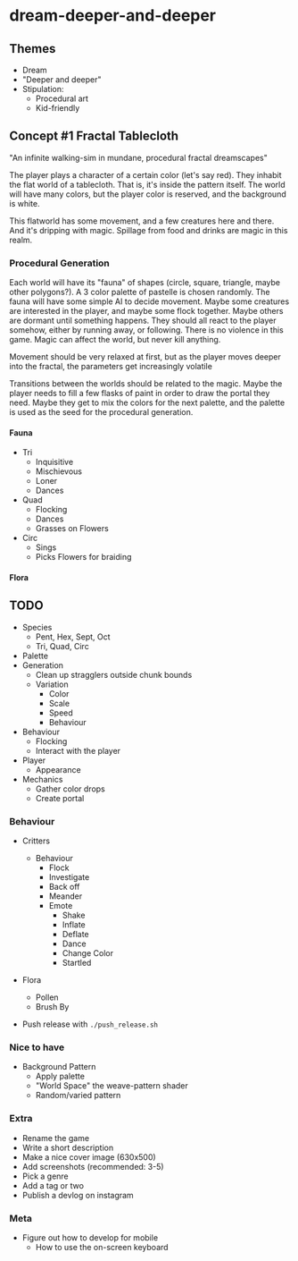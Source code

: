 # dream-deeper-and-deeper

## Themes

- Dream
- "Deeper and deeper"
- Stipulation:
  - Procedural art
  - Kid-friendly

## Concept #1 Fractal Tablecloth

"An infinite walking-sim in mundane, procedural fractal dreamscapes"

The player plays a character of a certain color (let's say red). They inhabit the flat world of a tablecloth. That is, it's inside the pattern itself. The world will have many colors, but the player color is reserved, and the background is white.

This flatworld has some movement, and a few creatures here and there. And it's dripping with magic. Spillage from food and drinks are magic in this realm.

### Procedural Generation

Each world will have its "fauna" of shapes (circle, square, triangle, maybe other polygons?). A 3 color palette of pastelle is chosen randomly. The fauna will have some simple AI to decide movement. Maybe some creatures are interested in the player, and maybe some flock together. Maybe others are dormant until something happens. They should all react to the player somehow, either by running away, or following. There is no violence in this game. Magic can affect the world, but never kill anything.

Movement should be very relaxed at first, but as the player moves deeper into the fractal, the parameters get increasingly volatile

Transitions between the worlds should be related to the magic. Maybe the player needs to fill a few flasks of paint in order to draw the portal they need. Maybe they get to mix the colors for the next palette, and the palette is used as the seed for the procedural generation.

#### Fauna

- Tri
  - Inquisitive
  - Mischievous
  - Loner
  - Dances
- Quad
  - Flocking
  - Dances
  - Grasses on Flowers
- Circ
  - Sings
  - Picks Flowers for braiding

#### Flora

## TODO

- Species
  - Pent, Hex, Sept, Oct
  - Tri, Quad, Circ
- Palette
- Generation
  - Clean up stragglers outside chunk bounds
  - Variation
    - Color
    - Scale
    - Speed
    - Behaviour
- Behaviour
  - Flocking
  - Interact with the player
- Player
  - Appearance
- Mechanics
  - Gather color drops
  - Create portal

### Behaviour

- Critters
  - Behaviour
    - Flock
    - Investigate
    - Back off
    - Meander
    - Emote
      - Shake
      - Inflate
      - Deflate
      - Dance
      - Change Color
      - Startled
- Flora
  - Pollen
  - Brush By

- Push release with `./push_release.sh`

### Nice to have

- Background Pattern
  - Apply palette
  - "World Space" the weave-pattern shader
  - Random/varied pattern

### Extra

- Rename the game
- Write a short description
- Make a nice cover image (630x500)
- Add screenshots (recommended: 3-5)
- Pick a genre
- Add a tag or two
- Publish a devlog on instagram

### Meta

- Figure out how to develop for mobile
  - How to use the on-screen keyboard
